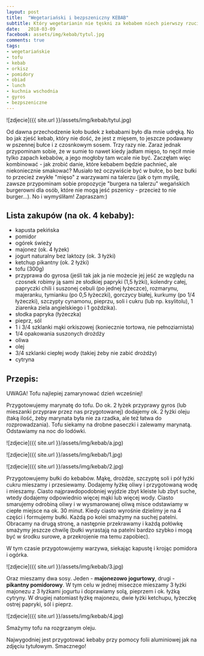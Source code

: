 ```yaml
---
layout: post
title:  "Wegetariański i bezpszeniczny KEBAB"
subtitle: Który wegetarianin nie tęskni za kebabem niech pierwszy rzuci kamieniem!
date:   2018-03-09
facebook: assets/img/kebab/tytul.jpg
comments: true
tags:
- wegetariańskie
- tofu
- kebab
- orkisz
- pomidory
- obiad
- lunch
- kuchnia wschodnia
- gyros
- bezpszeniczne
---
```


![zdjecie]({{ site.url }}/assets/img/kebab/tytul.jpg)

Od dawna przechodzenie koło budek z kebabami było dla mnie udręką. No bo jak zjeść kebab, który nie dość, że jest z mięsem, to jeszcze podawany w pszennej bułce i z czosnkowym sosem. Trzy razy nie. Zaraz jednak przypominam sobie, że w sumie to nawet kiedy jadłam mięso, to nęcił mnie tylko zapach kebabów, a jego mogłoby tam wcale nie być. Zaczęłam więc kombinować - jak zrobić danie, które kebabem będzie pachnieć, ale niekoniecznie smakować? Musiało też oczywiście być w bułce, bo bez bułki to przecież zwykłe "mięso" z warzywami na talerzu (jak o tym myślę, zawsze przypominam sobie propozycje "burgera na talerzu" wegańskich burgerowni dla osób, które nie mogą jeść pszenicy - przecież to nie burger...). No i wymyśliłam! Zapraszam:)

## Lista zakupów (na ok. 4 kebaby):

* kapusta pekińska
* pomidor
* ogórek świeży
* majonez (ok. 4 łyżek)
* jogurt naturalny bez laktozy (ok. 3 łyżki)
* ketchup pikantny (ok. 2 łyżki)
* tofu (300g)
* przyprawa do gyrosa (jeśli tak jak ja nie możecie jej jeść ze względu na czosnek robimy ją sami ze słodkiej papryki (1,5 łyżki), kolendry całej, papryczki chili i suszonej cebuli (po jednej łyżeczce), rozmarynu, majeranku, tymianku (po 0,5 łyżeczki), gorczycy białej, kurkumy (po 1/4 łyżeczki), szczypty cynamonu, pieprzu, soli i cukru (lub np. ksylitolu), 1 ziarenka ziela angielskiego i 1 goździka).  
* słodka papryka (łyżeczka)
* pieprz, sól
* 1 i 3/4 szklanki mąki orkiszowej (koniecznie tortowa, nie pełnoziarnista) 
* 1/4 opakowania suszonych drożdży 
* oliwa
* olej
* 3/4 szklanki ciepłej wody (takiej żeby nie zabić drożdży) 
* cytryna

## Przepis:

UWAGA! Tofu najlepiej zamarynować dzień wcześniej!

Przygotowujemy marynatę do tofu. Do ok. 2 łyżek przyprawy gyros (lub mieszanki przypraw przez nas przygotowanej) dodajemy ok. 2 łyżki oleju (taką ilość, żeby marynata była nie za rzadka, ale też łatwa do rozprowadzania). Tofu siekamy na drobne paseczki i zalewamy marynatą. Odstawiamy na noc do lodówki.

![zdjecie]({{ site.url }}/assets/img/kebab/a.jpg)

![zdjecie]({{ site.url }}/assets/img/kebab/1.jpg)

![zdjecie]({{ site.url }}/assets/img/kebab/2.jpg)

Przygotowujemy bułki do kebabów. 
Mąkę, drożdże, szczyptę soli i pół łyżki cukru mieszamy i przesiewamy. Dodajemy łyżkę oliwy i przygotowaną wodę i mieszamy. Ciasto najprawdopodobniej wyjdzie zbyt kleiste lub zbyt suche, wtedy dodajemy odpowiednio więcej mąki lub więcej wody. Ciasto smarujemy odrobiną oliwy i w wysmarowanej oliwą misce odstawiamy w ciepłe miejsce na ok. 30 minut. Kiedy ciasto wyrośnie dzielimy je na 4 części i formujemy bułki. Każdą po kolei smażymy na suchej patelni. Obracamy na drugą stronę, a następnie przekrawamy i każdą połówkę smażymy jeszcze chwilę (bułki wyrastają na patelni bardzo szybko i mogą być w środku surowe, a przekrojenie ma temu zapobiec).

W tym czasie przygotowujemy warzywa, siekając kapustę i krojąc pomidora i ogórka.

![zdjecie]({{ site.url }}/assets/img/kebab/3.jpg)

Oraz mieszamy dwa sosy. Jeden - **majonezowo jogurtowy**, drugi - **pikantny pomidorowy**.
W tym celu w jednej miseczce mieszamy 3 łyżki majonezu z 3 łyżkami jogurtu i doprawiamy solą, pieprzem i ok. łyżką cytryny. W drugiej natomiast łyżkę majonezu, dwie łyżki ketchupu, łyżeczkę ostrej papryki, sól i pieprz. 

![zdjecie]({{ site.url }}/assets/img/kebab/4.jpg)

Smażymy tofu na rozgrzanym oleju.

Najwygodniej jest przygotować kebaby przy pomocy folii aluminiowej jak na zdjęciu tytułowym. Smacznego!